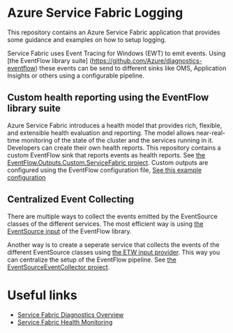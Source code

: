 # Azure Service Fabric Logging

This repository contains an Azure Service Fabric application that provides some guidance and examples on how to setup logging.           

Service Fabric uses Event Tracing for Windows (EWT) to emit events. Using [the EventFlow library suite] (https://github.com/Azure/diagnostics-eventflow) these events can be send to different sinks like OMS, Application Insights or others using a configurable pipeline.

## Custom health reporting using the EventFlow library suite

Azure Service Fabric introduces a health model that provides rich, flexible, and extensible health evaluation and reporting. The model allows near-real-time monitoring of the state of the cluster and the services running in it. Developers can create their own health reports. This repository contains a custom EventFlow sink that reports events as health reports. See [the EventFlow.Outputs.Custom.ServiceFabric project](EventFlow.Outputs.Custom.ServiceFabric). Custom outputs are configured using the EventFlow configuration file, [See this example configuration](WebApi/PackageRoot/Config/eventFlowConfig.json)

## Centralized Event Collecting

There are multiple ways to collect the events emitted by the EventSource classes of the different services. The most efficient way is using [the EventSource input](https://github.com/Azure/diagnostics-eventflow#eventsource) of the EventFlow library.

Another way is to create a seperate service that collects the events of the different EventSource classes using [the ETW input provider](https://github.com/Azure/diagnostics-eventflow#etw-event-tracing-for-windows). This way you can centralize the setup of the EventFlow pipeline.  See [the EventSourceEventCollector project](EventSourceEventCollector).

# Useful links

- [Service Fabric Diagnostics Overview](https://docs.microsoft.com/en-us/azure/service-fabric/service-fabric-diagnostics-overview)
- [Service Fabric Health Monitoring](https://docs.microsoft.com/en-us/azure/service-fabric/service-fabric-health-introduction)
